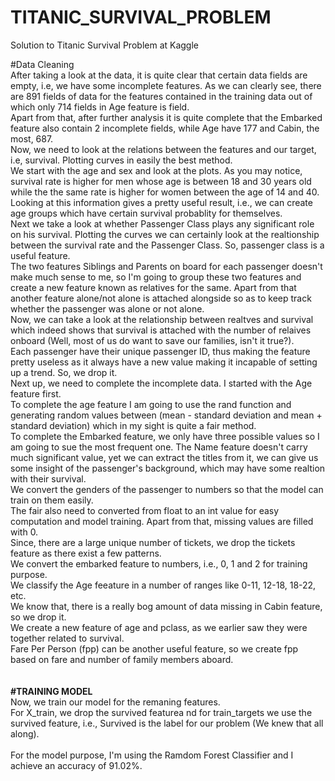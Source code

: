 # TITANIC_SURVIVAL_PROBLEM
Solution to Titanic Survival Problem at Kaggle

#Data Cleaning<br>
After taking a look at the data, it is quite clear that certain data fields are empty, i.e, we have some incomplete features.
As we can clearly see, there are 891 fields of data for the features contained in the training data out of which only 714 fields in Age feature is field.<br>
Apart from that, after further analysis it is quite complete that the Embarked feature also contain 2 incomplete fields, while Age have 177 and Cabin, the most, 687.<br>
Now, we need to look at the relations between the features and our target, i.e, survival. Plotting curves in easily the best method.<br>
We start with the age and sex and look at the plots. As you may notice, survival rate is higher for men whose age is between 18 and 30 years old while the the same rate is higher for women between the age of 14 and 40. Looking at this information gives a pretty useful result, i.e., we can create age groups which have certain survival probablity for themselves.<br>
Next we take a look at whether Passenger Class plays any significant role on his survival. Plotting the curves we can certainly look at the realtionship between the survival rate and the Passenger Class. So, passenger class is a useful feature.<br>
The two features Siblings and Parents on board for each passenger doesn't make much sense to me, so I'm going to group these two features and create a new feature known as relatives for the same. Apart from that another feature alone/not alone is attached alongside so as to keep track whether the passenger was alone or not alone.<br>
Now, we can take a look at the relationship between realtves and survival which indeed shows that survival is attached with the number of relaives onboard (Well, most of us do want to save our families, isn't it true?).<br>
Each passenger have their unique passenger ID, thus making the feature pretty useless as it always have a new value making it incapable of setting up a trend. So, we drop it.<br>
Next up, we need to complete the incomplete data. I started with the Age feature first.<br>
To complete the age feature I am going to use the rand function and generating random values between (mean - standard deviation and mean + standard deviation) which in my sight is quite a fair method.<br>
To complete the Embarked feature, we only have three possible values so I am going to sue the most frequent one.<rb>
The Name feature doesn't carry much significant value, yet we can extract the titles from it, we can give us some insight of the passenger's background, which may have some realtion with their survival.<br>
We convert the genders of the passenger to numbers so that the model can train on them easily.<br>
The fair also need to converted from float to an int value for easy computation and model training. Apart from that, missing values are filled with 0.<br>
Since, there are a large unique number of tickets, we drop the tickets feature as there exist a few patterns.<br>
We convert the embarked feature to numbers, i.e., 0, 1 and 2 for training purpose.<br>
We classify the Age feeature in a number of ranges like 0-11, 12-18, 18-22, etc.<br>
We know that, there is a really bog amount of data missing in Cabin feature, so we drop it.<br>
We create a new feature of age and pclass, as we earlier saw they were together related to survival.<br>
Fare Per Person (fpp) can be another useful feature, so we create fpp based on fare and number of family members aboard.<br>
  <br><br><b>#TRAINING MODEL</b><br>
Now, we train our model for the remaning features.<br>
For X_train, we drop the survived featurea nd for train_targets we use the survived feature, i.e., Survived is the label for our problem (We knew that all along).<br><br>
For the model purpose, I'm using the Ramdom Forest Classifier and I achieve an accuracy of 91.02%.
